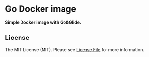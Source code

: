 # Go Docker image

**Simple Docker image with Go&Glide.**


## License

The MIT License (MIT). Please see [License File](LICENSE) for more information.
